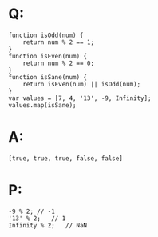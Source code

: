 # Q:
    function isOdd(num) {
        return num % 2 == 1;
    }
    function isEven(num) {
        return num % 2 == 0;
    }
    function isSane(num) {
        return isEven(num) || isOdd(num);
    }
    var values = [7, 4, '13', -9, Infinity];
    values.map(isSane);
# A:
    [true, true, true, false, false]
# P:
    -9 % 2; // -1
    '13' % 2;   // 1
    Infinity % 2;   // NaN